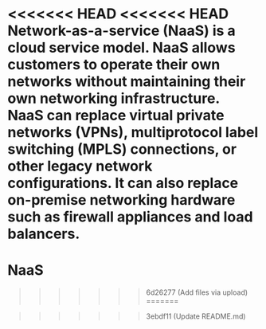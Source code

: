 <<<<<<< HEAD
<<<<<<< HEAD
  Network-as-a-service (NaaS) is a cloud service model. NaaS allows customers to operate their own networks without maintaining their own networking infrastructure.
   NaaS can replace virtual private networks (VPNs), multiprotocol label switching (MPLS) connections, or other legacy network configurations. It can also replace on-premise networking hardware such as firewall appliances and load balancers.
=======
# NaaS

>>>>>>> 6d26277 (Add files via upload)
=======

>>>>>>> 3ebdf11 (Update README.md)

